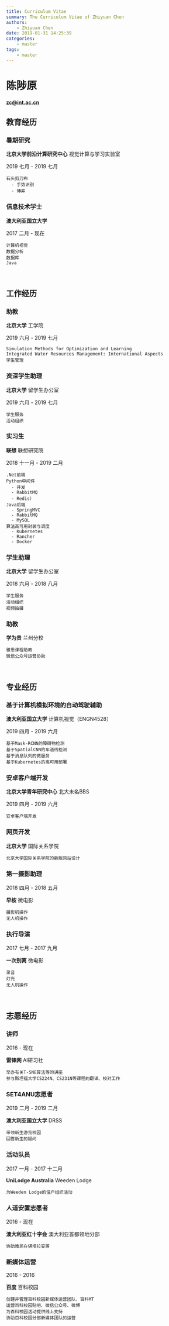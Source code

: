 ```yaml
---
title: Curriculum Vitae
summary: The Curriculum Vitae of Zhiyuan Chen
authors:
    - Zhiyuan Chen
date: 2019-01-31 14:25:39
categories: 
    - master
tags:
    - master
---
```


# 陈陟原

**zc@int.ac.cn**
&nbsp;

## 教育经历

### 暑期研究

**北京大学前沿计算研究中心** 视觉计算与学习实验室

2019 七月 - 2019 七月

    石头剪刀布
      - 手势识别
      - 博弈

### 信息技术学士

**澳大利亚国立大学**

2017 二月 - 现在

    计算机视觉
    数据分析
    数据库
    Java
&nbsp;

## 工作经历

### 助教

**北京大学** 工学院

2019 六月 - 2019 七月

    Simulation Methods for Optimization and Learning
    Integrated Water Resources Management: International Aspects
    学生管理

### 资深学生助理

**北京大学** 留学生办公室

2019 六月 - 2019 七月

    学生服务
    活动组织

### 实习生

**联想** 联想研究院

2018 十一月 - 2019 二月

    .Net前端
    Python中间件
      - 并发
      - RabbitMQ
      - Redis）
    Java后端
      - SpringMVC
      - RabbitMQ
      - MySQL
    算法高可用封装与调度
      - Kubernetes
      - Rancher
      - Docker

### 学生助理

**北京大学** 留学生办公室

2018 六月 - 2018 八月

    学生服务
    活动组织
    视频拍摄

### 助教

**学为贵** 兰州分校

    雅思课程助教
    微信公众号运营协助
&nbsp;

## 专业经历

### 基于计算机模拟环境的自动驾驶辅助

**澳大利亚国立大学** 计算机视觉（ENGN4528）

2019 四月 - 2019 六月

    基于Mask-RCNN的障碍物检测
    基于SpatialCNN的车道线检测
    基于消息队列的微服务
    基于Kubernetes的高可用部署

### 安卓客户端开发

**北京大学青年研究中心** 北大未名BBS

2019 四月 - 2019 六月

    安卓客户端开发

### 网页开发

**北京大学** 国际关系学院

    北京大学国际关系学院的新版网站设计

### 第一摄影助理

2018 四月 - 2018 五月

**早桉** 微电影

    摄影机操作
    无人机操作

### 执行导演

2017 七月 - 2017 九月

**一次别离** 微电影

    录音
    灯光
    无人机操作
&nbsp;

## 志愿经历

### 讲师

2016 - 现在

**雷锋网** AI研习社

    举办有关T-SNE算法等的讲座
    参与斯坦福大学CS224N、CS231N等课程的翻译、校对工作

### SET4ANU志愿者

2019 二月 - 2019 二月

**澳大利亚国立大学** DRSS

    带领新生游览校园
    回答新生的疑问

### 活动队员

2017 一月 - 2017 十二月

**UniLodge Australia** Weeden Lodge

    为Weeden Lodge的住户组织活动

### 人道安置志愿者

2016 - 现在

**澳大利亚红十字会** 澳大利亚首都领地分部

    协助难民在堪培拉安置

### 新媒体运营

2016 - 2016

**百度** 百科校园

    创建并管理百科校园新媒体运营团队，百科MT
    运营百科校园贴吧、微信公众号、微博
    为百科校园活动提供线上支持
    协助百科校园分部新媒体团队的运营
